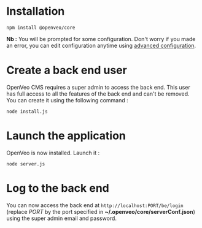 # Installation

    npm install @openveo/core

**Nb :** You will be prompted for some configuration. Don't worry if you made an error, you can edit configuration anytime using [advanced configuration](advanced-configuration).

# Create a back end user

OpenVeo CMS requires a super admin to access the back end. This user has full access to all the features of the back end and can't be removed. You can create it using the following command :

    node install.js

# Launch the application

OpenVeo is now installed. Launch it :

    node server.js

# Log to the back end

You can now access the back end at `http://localhost:PORT/be/login` (replace *PORT* by the port specified in **~/.openveo/core/serverConf.json**) using the super admin email and password.